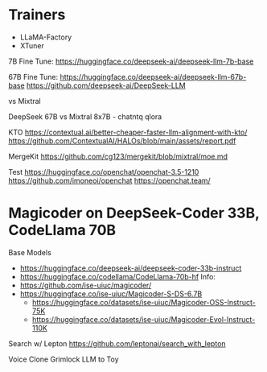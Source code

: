 # Trainers
* LLaMA-Factory
* XTuner

7B Fine Tune: https://huggingface.co/deepseek-ai/deepseek-llm-7b-base

67B Fine Tune:
https://huggingface.co/deepseek-ai/deepseek-llm-67b-base
https://github.com/deepseek-ai/DeepSeek-LLM

vs Mixtral

DeepSeek 67B vs Mixtral 8x7B - chatntq qlora

KTO
https://contextual.ai/better-cheaper-faster-llm-alignment-with-kto/
https://github.com/ContextualAI/HALOs/blob/main/assets/report.pdf

MergeKit
https://github.com/cg123/mergekit/blob/mixtral/moe.md

Test
https://huggingface.co/openchat/openchat-3.5-1210
https://github.com/imoneoi/openchat
https://openchat.team/


# Magicoder on DeepSeek-Coder 33B, CodeLlama 70B
Base Models
- https://huggingface.co/deepseek-ai/deepseek-coder-33b-instruct
- https://huggingface.co/codellama/CodeLlama-70b-hf
Info:
- https://github.com/ise-uiuc/magicoder/
- https://huggingface.co/ise-uiuc/Magicoder-S-DS-6.7B
	- https://huggingface.co/datasets/ise-uiuc/Magicoder-OSS-Instruct-75K
	- https://huggingface.co/datasets/ise-uiuc/Magicoder-Evol-Instruct-110K

Search w/ Lepton
https://github.com/leptonai/search_with_lepton


Voice Clone Grimlock
LLM to Toy

